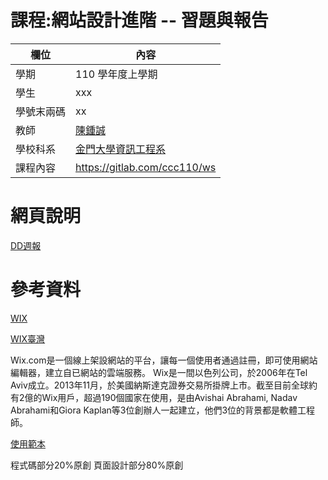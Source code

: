 # 課程:網站設計進階 -- 習題與報告

欄位 | 內容
-----|--------
學期 | 110 學年度上學期
學生 |  xxx
學號末兩碼 | xx
教師 | [陳鍾誠](https://www.nqu.edu.tw/educsie/index.php?act=blog&code=list&ids=4)
學校科系 | [金門大學資訊工程系](https://www.nqu.edu.tw/educsie/index.php)
課程內容 | https://gitlab.com/ccc110/ws

# 網頁說明
[DD週報](https://shaoanyahoo.wixsite.com/my-site)
# 參考資料
[WIX](https://www.wix.com/)

[WIX臺灣](https://www.wixtw.com/aboutwix)

Wix.com是一個線上架設網站的平台，讓每一個使用者通過註冊，即可使用網站編輯器，建立自已網站的雲端服務。
Wix是一間以色列公司，於2006年在Tel Aviv成立。2013年11月，於美國納斯達克證券交易所掛牌上市。截至目前全球約有2億的Wix用戶，超過190個國家在使用，是由Avishai Abrahami, Nadav Abrahami和Giora Kaplan等3位創辦人一起建立，他們3位的背景都是軟體工程師。

[使用範本](https://zh.wix.com/website-template/view/html/2502?siteId=eea928bf-523f-4230-b2c7-4f251333ec6e&metaSiteId=e467c936-705e-41c6-9b61-cc61dedc5b31&originUrl=https%3A%2F%2Fzh.wix.com%2Fwebsite%2Ftemplates%2Fhtml%2Fblog&tpClick=view_button)

程式碼部分20%原創
頁面設計部分80%原創



